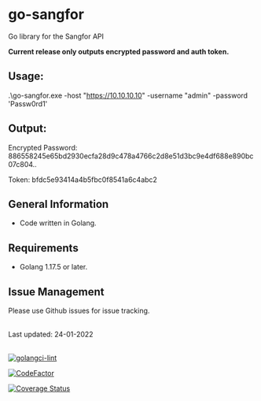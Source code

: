 # go-sangfor

Go library for the Sangfor API

**Current release only outputs encrypted password and auth token.**

## Usage:

.\go-sangfor.exe -host "https://10.10.10.10" -username "admin" -password 'Passw0rd1'

## Output:

Encrypted Password: 886558245e65bd2930ecfa28d9c478a4766c2d8e51d3bc9e4df688e890bc07c804..

Token:  bfdc5e93414a4b5fbc0f8541a6c4abc2

## General Information

- Code written in Golang.

## Requirements

- Golang 1.17.5 or later.

## Issue Management

Please use Github issues for issue tracking.

<br>
Last updated: 24-01-2022
<br><br>

[![golangci-lint](https://github.com/yusufozturk/go-sangfor/actions/workflows/golangci-lint.yml/badge.svg?branch=main)](https://github.com/yusufozturk/go-sangfor/actions/workflows/golangci-lint.yml)

[![CodeFactor](https://www.codefactor.io/repository/github/yusufozturk/go-sangfor/badge)](https://www.codefactor.io/repository/github/yusufozturk/go-sangfor)

[![Coverage Status](https://coveralls.io/repos/github/yusufozturk/go-sangfor/badge.svg?branch=main)](https://coveralls.io/github/yusufozturk/go-sangfor?branch=main)
